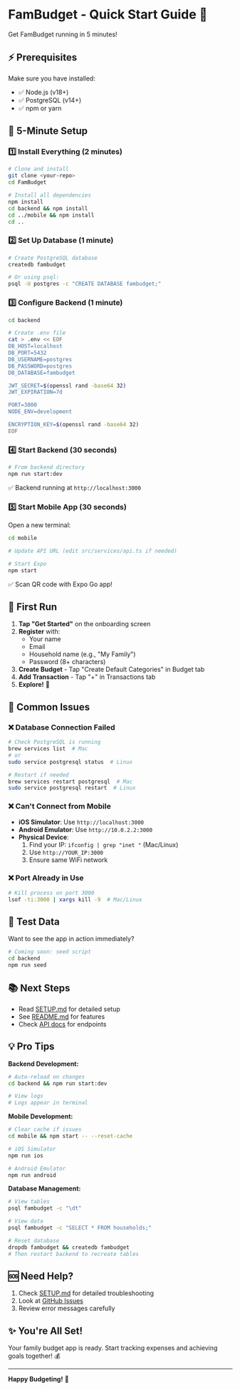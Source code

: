 # FamBudget - Quick Start Guide 🚀

Get FamBudget running in 5 minutes!

## ⚡ Prerequisites

Make sure you have installed:
- ✅ Node.js (v18+)
- ✅ PostgreSQL (v14+)
- ✅ npm or yarn

## 🎯 5-Minute Setup

### 1️⃣ Install Everything (2 minutes)

```bash
# Clone and install
git clone <your-repo>
cd FamBudget

# Install all dependencies
npm install
cd backend && npm install
cd ../mobile && npm install
cd ..
```

### 2️⃣ Set Up Database (1 minute)

```bash
# Create PostgreSQL database
createdb fambudget

# Or using psql:
psql -U postgres -c "CREATE DATABASE fambudget;"
```

### 3️⃣ Configure Backend (1 minute)

```bash
cd backend

# Create .env file
cat > .env << EOF
DB_HOST=localhost
DB_PORT=5432
DB_USERNAME=postgres
DB_PASSWORD=postgres
DB_DATABASE=fambudget

JWT_SECRET=$(openssl rand -base64 32)
JWT_EXPIRATION=7d

PORT=3000
NODE_ENV=development

ENCRYPTION_KEY=$(openssl rand -base64 32)
EOF
```

### 4️⃣ Start Backend (30 seconds)

```bash
# From backend directory
npm run start:dev
```

✅ Backend running at `http://localhost:3000`

### 5️⃣ Start Mobile App (30 seconds)

Open a new terminal:

```bash
cd mobile

# Update API URL (edit src/services/api.ts if needed)

# Start Expo
npm start
```

✅ Scan QR code with Expo Go app!

## 📱 First Run

1. **Tap "Get Started"** on the onboarding screen
2. **Register** with:
   - Your name
   - Email
   - Household name (e.g., "My Family")
   - Password (8+ characters)
3. **Create Budget** - Tap "Create Default Categories" in Budget tab
4. **Add Transaction** - Tap "+" in Transactions tab
5. **Explore!** 🎉

## 🔧 Common Issues

### ❌ Database Connection Failed
```bash
# Check PostgreSQL is running
brew services list  # Mac
# or
sudo service postgresql status  # Linux

# Restart if needed
brew services restart postgresql  # Mac
sudo service postgresql restart  # Linux
```

### ❌ Can't Connect from Mobile
- **iOS Simulator**: Use `http://localhost:3000`
- **Android Emulator**: Use `http://10.0.2.2:3000`
- **Physical Device**: 
  1. Find your IP: `ifconfig | grep "inet "` (Mac/Linux)
  2. Use `http://YOUR_IP:3000`
  3. Ensure same WiFi network

### ❌ Port Already in Use
```bash
# Kill process on port 3000
lsof -ti:3000 | xargs kill -9  # Mac/Linux
```

## 🎨 Test Data

Want to see the app in action immediately?

```bash
# Coming soon: seed script
cd backend
npm run seed
```

## 📚 Next Steps

- Read [SETUP.md](./SETUP.md) for detailed setup
- See [README.md](./README.md) for features
- Check [API docs](./backend/README.md) for endpoints

## 💡 Pro Tips

**Backend Development:**
```bash
# Auto-reload on changes
cd backend && npm run start:dev

# View logs
# Logs appear in terminal
```

**Mobile Development:**
```bash
# Clear cache if issues
cd mobile && npm start -- --reset-cache

# iOS Simulator
npm run ios

# Android Emulator
npm run android
```

**Database Management:**
```bash
# View tables
psql fambudget -c "\dt"

# View data
psql fambudget -c "SELECT * FROM households;"

# Reset database
dropdb fambudget && createdb fambudget
# Then restart backend to recreate tables
```

## 🆘 Need Help?

1. Check [SETUP.md](./SETUP.md) for detailed troubleshooting
2. Look at [GitHub Issues](your-repo/issues)
3. Review error messages carefully

## ✨ You're All Set!

Your family budget app is ready. Start tracking expenses and achieving goals together! 💰

---

**Happy Budgeting!** 🎯

